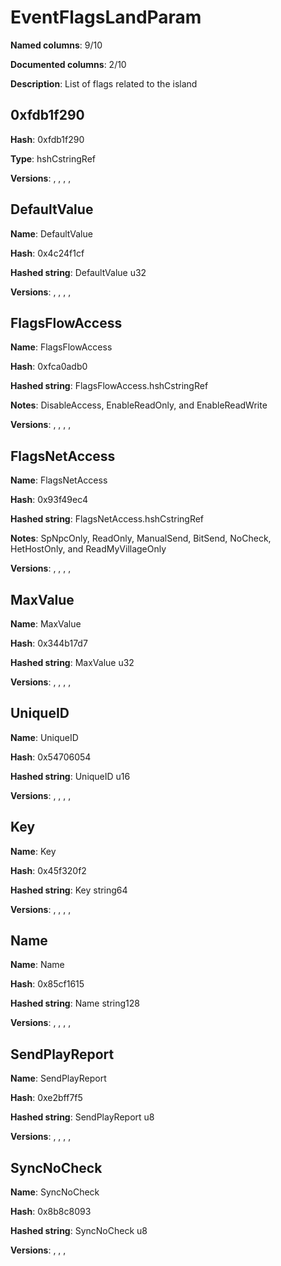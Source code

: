 # EventFlagsLandParam
**Named columns**: 9/10

**Documented columns**: 2/10

**Description**: List of flags related to the island 
## 0xfdb1f290

**Hash**: 0xfdb1f290

**Type**: hshCstringRef

**Versions**: , , , , 

## DefaultValue

**Name**: DefaultValue

**Hash**: 0x4c24f1cf

**Hashed string**: DefaultValue u32

**Versions**: , , , , 

## FlagsFlowAccess

**Name**: FlagsFlowAccess

**Hash**: 0xfca0adb0

**Hashed string**: FlagsFlowAccess.hshCstringRef

**Notes**: DisableAccess, EnableReadOnly, and EnableReadWrite

**Versions**: , , , , 

## FlagsNetAccess

**Name**: FlagsNetAccess

**Hash**: 0x93f49ec4

**Hashed string**: FlagsNetAccess.hshCstringRef

**Notes**: SpNpcOnly, ReadOnly, ManualSend, BitSend, NoCheck, HetHostOnly, and ReadMyVillageOnly

**Versions**: , , , , 

## MaxValue

**Name**: MaxValue

**Hash**: 0x344b17d7

**Hashed string**: MaxValue u32

**Versions**: , , , , 

## UniqueID

**Name**: UniqueID

**Hash**: 0x54706054

**Hashed string**: UniqueID u16

**Versions**: , , , , 

## Key

**Name**: Key

**Hash**: 0x45f320f2

**Hashed string**: Key string64

**Versions**: , , , , 

## Name

**Name**: Name

**Hash**: 0x85cf1615

**Hashed string**: Name string128

**Versions**: , , , , 

## SendPlayReport

**Name**: SendPlayReport

**Hash**: 0xe2bff7f5

**Hashed string**: SendPlayReport u8

**Versions**: , , , , 

## SyncNoCheck

**Name**: SyncNoCheck

**Hash**: 0x8b8c8093

**Hashed string**: SyncNoCheck u8

**Versions**: , , , 


